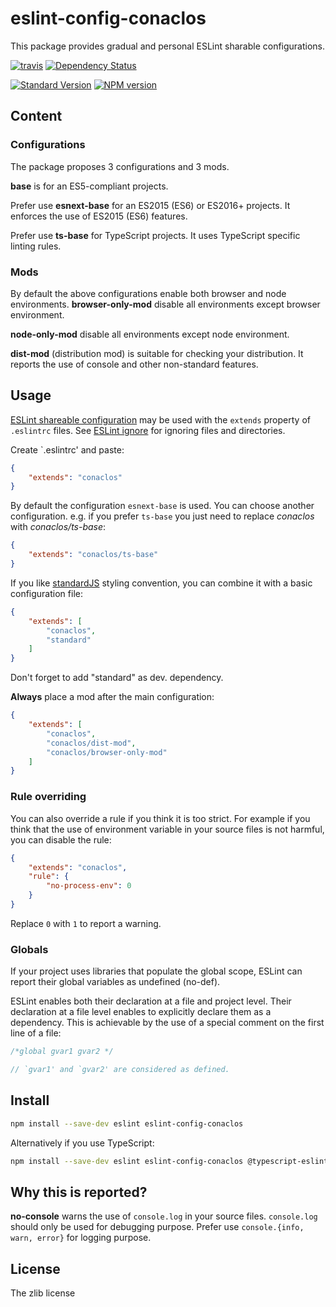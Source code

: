 # eslint-config-conaclos

This package provides gradual and personal ESLint sharable configurations.

[![travis][travis-image]][travis-url]
[![Dependency Status][versioneye-image]][versioneye-url]

[![Standard Version][sv-image]][sv-url]
[![NPM version][npm-image]][npm-url]

## Content

### Configurations

The package proposes 3 configurations and 3 mods.

**base** is for an ES5-compliant projects.

Prefer use **esnext-base** for an ES2015 (ES6) or ES2016+ projects. It enforces
the use of ES2015 (ES6) features.

Prefer use **ts-base** for TypeScript projects. It uses TypeScript specific
 linting rules.


### Mods

By default the above configurations enable both browser and node environments.
**browser-only-mod** disable all environments except browser environment.

**node-only-mod** disable all environments except node environment.

**dist-mod** (distribution mod) is suitable for checking your distribution.
It reports the use of console and other non-standard features.

## Usage

[ESLint shareable configuration][esl-sc] may be used with the `extends` property
 of `.eslintrc` files.
See [ESLint ignore][eslint-ignore] for ignoring files and directories.

Create `.eslintrc' and paste:
```json
{
    "extends": "conaclos"
}
```

By default the configuration `esnext-base` is used.
You can choose another configuration.
e.g. if you prefer `ts-base` you just need to replace *conaclos* with
 *conaclos/ts-base*:
```json
{
    "extends": "conaclos/ts-base"
}
```
If you like [standardJS](http://standardjs.com/) styling convention, you can
combine it with a basic configuration file:
```json
{
    "extends": [
        "conaclos",
        "standard"
    ]
}
```
Don't forget to add "standard" as dev. dependency.

**Always** place a mod after the main configuration:
```json
{
    "extends": [
        "conaclos",
        "conaclos/dist-mod",
        "conaclos/browser-only-mod"
    ]
}
```

### Rule overriding

You can also override a rule if you think it is too strict.
For example if you think that the use of environment variable in your source
files is not harmful, you can disable the rule:

```json
{
    "extends": "conaclos",
    "rule": {
        "no-process-env": 0
    }
}
```

Replace ```0``` with ```1``` to report a warning.

### Globals

If your project uses libraries that populate the global scope, ESLint can report
 their global variables as undefined (no-def).

ESLint enables both their declaration at a file and project level.
Their declaration at a file level enables to explicitly declare them as a
dependency. This is achievable by the use of a special comment on the first line
of a file:

```js
/*global gvar1 gvar2 */

// `gvar1' and `gvar2' are considered as defined.
```

## Install

```bash
npm install --save-dev eslint eslint-config-conaclos
```

Alternatively if you use TypeScript:

```bash
npm install --save-dev eslint eslint-config-conaclos @typescript-eslint/parser @typescript-eslint/eslint-plugin
```

## Why this is reported?

**no-console** warns the use of ```console.log``` in your source files.
```console.log``` should only be used for debugging purpose.
Prefer use ```console.{info, warn, error}``` for logging purpose.

## License

The zlib license

[esl-sc]: http://eslint.org/docs/developer-guide/shareable-configs

[travis-image]:
https://img.shields.io/travis/Conaclos/eslint-config-conaclos/master.svg?style=flat-square
[travis-url]: https://travis-ci.org/Conaclos/eslint-config-conaclos
[versioneye-image]:
https://www.versioneye.com/user/projects/5708d96ffcd19a005185516b/badge.svg?style=flat-square
[versioneye-url]:
https://www.versioneye.com/user/projects/5708d96ffcd19a005185516b
[sv-image]:
https://img.shields.io/badge/release-standard%20version-brightgreen.svg?style=flat-square
[sv-url]:
https://github.com/conventional-changelog/standard-version
[npm-image]:
https://img.shields.io/npm/v/eslint-config-conaclos.svg?style=flat-square
[npm-url]:
https://www.npmjs.com/package/eslint-config-conaclos
[eslint-ignore]:
http://eslint.org/docs/user-guide/configuring/http://eslint.org/docs/user-guide/configuring

